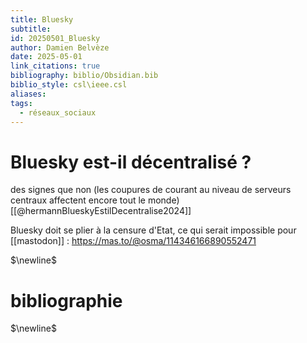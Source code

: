```yaml
---
title: Bluesky
subtitle: 
id: 20250501_Bluesky
author: Damien Belvèze
date: 2025-05-01
link_citations: true
bibliography: biblio/Obsidian.bib
biblio_style: csl\ieee.csl
aliases: 
tags:
  - réseaux_sociaux
---
```


# Bluesky est-il décentralisé ?

des signes que non (les coupures de courant au niveau de serveurs centraux affectent encore tout le monde) [[@hermannBlueskyEstilDecentralise2024]]

Bluesky doit se plier à la censure d'Etat, ce qui serait impossible pour [[mastodon]] : https://mas.to/@osma/114346166890552471




$\newline$
# bibliographie
$\newline$






